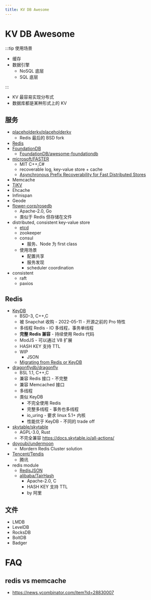 ```yaml
---
title: KV DB Awesome
---
```


# KV DB Awesome

:::tip 使用场景

- 缓存
- 数据引擎
  - NoSQL 底层
  - SQL 底层

:::

- KV 最容易实现分布式
- 数据库都是某种形式上的 KV

## 服务

- [placeholderkv/placeholderkv](./redis/placeholderkv.md)
  - Redis 最后的 BSD fork
- [Redis](./redis/README.md)
- [FoundationDB](https://github.com/apple/foundationdb)
  - [FoundationDB/awesome-foundationdb](https://github.com/FoundationDB/awesome-foundationdb)
- [microsoft/FASTER](https://github.com/microsoft/FASTER)
  - MIT C++,C#
  - recoverable log, key-value store + cache
  - [Asynchronous Prefix Recoverability for Fast Distributed Stores](https://tli2.github.io/assets/pdf/dpr-sigmod2021.pdf)
- Memcache
- [TiKV](./tikv.md)
- Ehcache
- Infinispan
- Geode
- [flower-corp/rosedb](https://github.com/flower-corp/rosedb)
  - Apache-2.0, Go
  - 类似于 Redis 但存储在文件
- distributed, consistent key-value store
  - [etcd](./etcd.md)
  - zookeeper
  - consul
    - 服务、Node 为 first class
  - 使用场景
    - 配置共享
    - 服务发现
    - scheduler coordination
- consistent
  - raft
  - paxios

## Redis

- [KeyDB](./keydb.md)
  - BSD-3, C++,C
  - 被 Snapchat 收购 - 2022-05-11 - 开源之前的 Pro 特性
  - 多线程 Redis - IO 多线程，事务单线程
  - **完整 Redis 兼容** - 持续使用 Redis 代码
  - ModJS - 可以通过 V8 扩展
  - HASH KEY 支持 TTL
  - WIP
    - JSON
  - [Migrating from Redis or KeyDB](https://docs.keydb.dev/docs/migration)
- [dragonflydb/dragonfly](./dragonflydb.md)
  - BSL 1.1, C++,C
  - 兼容 Redis 接口 - 不完整
  - 兼容 Memcached 接口
  - 多线程
  - 类似 KeyDB
    - 不完全使用 Redis
    - 完整多线程 - 事务也多线程
    - io_uring - 要求 linux 5.1+ 内核
    - 性能优于 KeyDB - 不同的 trade off
- [skytable/skytable](https://github.com/skytable/skytable)
  - AGPL-3.0, Rust
  - 不完全兼容 https://docs.skytable.io/all-actions/
- [doyoubi/undermoon](https://github.com/doyoubi/undermoon)
  - Mordern Redis Cluster solution
- [Tencent/Tendis](https://github.com/Tencent/Tendis)
  - 腾讯
- redis module
  - [RedisJSON](https://github.com/RedisJSON/RedisJSON)
  - [alibaba/TairHash](https://github.com/alibaba/TairHash)
    - Apache-2.0, C
    - HASH KEY 支持 TTL
    - by 阿里

## 文件

- LMDB
- LevelDB
- RocksDB
- BoltDB
- Badger

# FAQ

## redis vs memcache

- https://news.ycombinator.com/item?id=28830007
